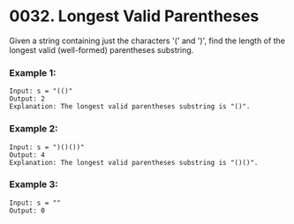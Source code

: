 # 0032. Longest Valid Parentheses
Given a string containing just the characters '(' and ')', find the length of the longest valid (well-formed) parentheses substring.

### Example 1:
```
Input: s = "(()"
Output: 2
Explanation: The longest valid parentheses substring is "()".
```
### Example 2:
```
Input: s = ")()())"
Output: 4
Explanation: The longest valid parentheses substring is "()()".
```

### Example 3:
```
Input: s = ""
Output: 0
```